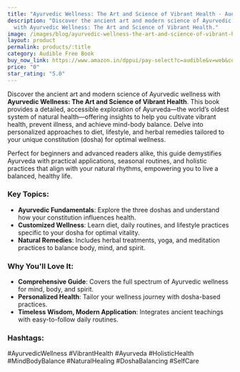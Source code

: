 ```yaml
---
title: "Ayurvedic Wellness: The Art and Science of Vibrant Health - Audible Free Book"
description: "Discover the ancient art and modern science of Ayurvedic wellness
  with Ayurvedic Wellness: The Art and Science of Vibrant Health."
image: /images/blog/ayurvedic-wellness-the-art-and-science-of-vibrant-health.jpg
layout: product
permalink: products/:title
category: Audible Free Book
buy_now_link: https://www.amazon.in/dppui/pay-select?c=audible&v=web&collectShippingAddress=true&actionCode=AINTM035091118001K&inAppBrowser=false&purchaseType=trial&HMAC2=hIpDN65jBCjS1OqJCTDx2op3tUjTCH5rxa25NFnpfZ2dAAAAAGcfe6AAAAAC&MarketplaceID=AJO3FBRUE6J4S&membershipOnly=false&isHomestead=true&asin=B08KFQ1S9Y&addOnAsin=B07BDQL6SY&borrowBundleUpsell=true&preferenceType=Audible&tag=m0150-21
price: "0"
star_rating: "5.0"
---
```


Discover the ancient art and modern science of Ayurvedic wellness with **Ayurvedic Wellness: The Art and Science of Vibrant Health**. This book provides a detailed, accessible exploration of Ayurveda—the world’s oldest system of natural health—offering insights to help you cultivate vibrant health, prevent illness, and achieve mind-body balance. Delve into personalized approaches to diet, lifestyle, and herbal remedies tailored to your unique constitution (dosha) for optimal wellness.

Perfect for beginners and advanced readers alike, this guide demystifies Ayurveda with practical applications, seasonal routines, and holistic practices that align with your natural rhythms, empowering you to live a balanced, healthy life. 

### Key Topics:
- **Ayurvedic Fundamentals**: Explore the three doshas and understand how your constitution influences health.
- **Customized Wellness**: Learn diet, daily routines, and lifestyle practices specific to your dosha for optimal vitality.
- **Natural Remedies**: Includes herbal treatments, yoga, and meditation practices to balance body, mind, and spirit.

### Why You'll Love It:
- **Comprehensive Guide**: Covers the full spectrum of Ayurvedic wellness for mind, body, and spirit.
- **Personalized Health**: Tailor your wellness journey with dosha-based practices.
- **Timeless Wisdom, Modern Application**: Integrates ancient teachings with easy-to-follow daily routines.

### Hashtags:
#AyurvedicWellness #VibrantHealth #Ayurveda #HolisticHealth #MindBodyBalance #NaturalHealing #DoshaBalancing #SelfCare

